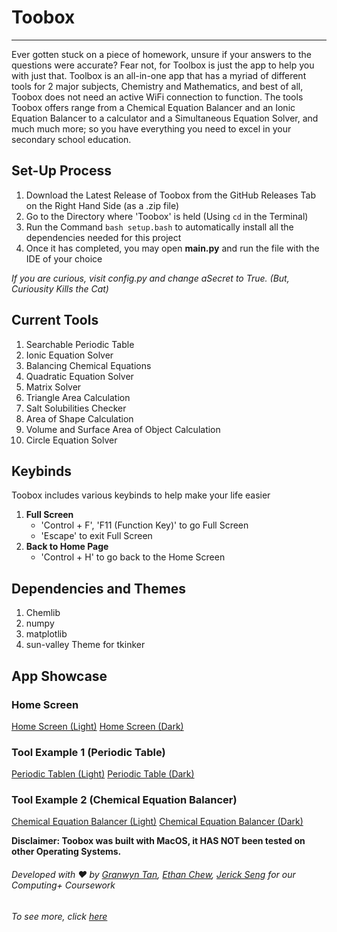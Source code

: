 # Toobox
---
Ever gotten stuck on a piece of homework, unsure if your answers to the questions were accurate? Fear not, for Toolbox is just the app to help you with just that. Toolbox is an all-in-one app that has a myriad of different tools for 2 major subjects, Chemistry and Mathematics, and best of all, Toobox does not need an active WiFi connection to function. The tools Toobox offers range from a Chemical Equation Balancer and an Ionic Equation Balancer to a calculator and a Simultaneous Equation Solver, and much much more; so you have everything you need to excel in your secondary school education.

## Set-Up Process

1. Download the Latest Release of Toobox from the GitHub Releases Tab on the Right Hand Side (as a .zip file)
2. Go to the Directory where 'Toobox' is held (Using ```cd``` in the Terminal)
3. Run the Command ```bash setup.bash``` to automatically install all the dependencies needed for this project
4. Once it has completed, you may open **main.py** and run the file with the IDE of your choice  

_If you are curious, visit config.py and change aSecret to True. (But, Curiousity Kills the Cat)_

## Current Tools

1. Searchable Periodic Table
2. Ionic Equation Solver
3. Balancing Chemical Equations
4. Quadratic Equation Solver
5. Matrix Solver
6. Triangle Area Calculation
7. Salt Solubilities Checker
8. Area of Shape Calculation
9. Volume and Surface Area of Object Calculation
10. Circle Equation Solver

## Keybinds

Toobox includes various keybinds to help make your life easier

1. **Full Screen**
    - 'Control + F', 'F11 (Function Key)' to go Full Screen
    - 'Escape' to exit Full Screen
2. **Back to Home Page**
    - 'Control + H' to go back to the Home Screen
<!-- 3. **Reset Settings**
    - 'Control + '\`' to reset Settings back to default -->

## Dependencies and Themes

1. Chemlib
2. numpy
3. matplotlib
4. sun-valley Theme for tkinker

## App Showcase
### Home Screen
[Home Screen (Light)](src/appscreenshots/HomeScreenLight.png)
[Home Screen (Dark)](src/appscreenshots/HomeScreenDark.png)
### Tool Example 1 (Periodic Table)
[Periodic Tablen (Light)](src/appscreenshots/PeriodicTableLight.png)
[Periodic Table (Dark)](src/appscreenshots/PeriodicTableDark.png)

### Tool Example 2 (Chemical Equation Balancer)
[Chemical Equation Balancer (Light)](src/appscreenshots/BalancerLight.png)
[Chemical Equation Balancer (Dark)](src/appscreenshots/BalancerDark.png)

**Disclaimer: Toobox was built with MacOS, it HAS NOT been tested on other Operating Systems.**  
###### Developed with ❤️ by [Granwyn Tan](https://granwyntan.github.io), [Ethan Chew](https://www.ethanchew.com), [Jerick Seng](https://jer123se12.github.io) for our Computing+ Coursework
###### To see more, click [here](https://sites.google.com/sst.edu.sg/cp-coursework-gallery/2022/toobox)